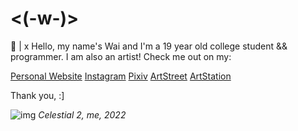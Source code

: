 # <(-w-)>

💬 |  x Hello, my name's Wai and I'm a 19 year old college student && programmer. 
I am also an artist! Check me out on my:

[Personal Website](https://www.shokkunn.art/)
[Instagram](https://www.instagram.com/shokk.unn/)
[Pixiv](https://www.pixiv.me/shokkuun)
[ArtStreet](https://medibang.com/u/Shokkunn/)
[ArtStation](https://www.artstation.com/shokkunn)

Thank you, :]

![img](https://cdnb.artstation.com/p/assets/images/images/045/626/363/large/shokkunn-celestialdot-blue-planes-watermarked.jpg?1643160403)
_Celestial 2, me, 2022_


